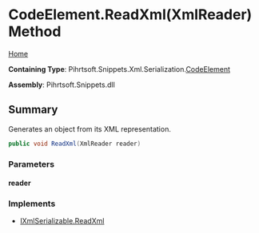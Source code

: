 <a name="_top"></a>

# CodeElement\.ReadXml\(XmlReader\) Method

[Home](../../../../../../README.md#_top)

**Containing Type**: Pihrtsoft\.Snippets\.Xml\.Serialization\.[CodeElement](../README.md#_top)

**Assembly**: Pihrtsoft\.Snippets\.dll

## Summary

Generates an object from its XML representation\.

```csharp
public void ReadXml(XmlReader reader)
```

### Parameters

#### reader

### Implements

* [IXmlSerializable.ReadXml](https://docs.microsoft.com/en-us/dotnet/api/system.xml.serialization.ixmlserializable.readxml)
